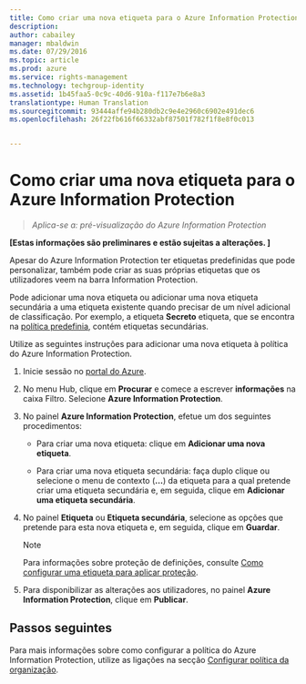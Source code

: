 ```yaml
---
title: Como criar uma nova etiqueta para o Azure Information Protection | Azure Rights Management
description: 
author: cabailey
manager: mbaldwin
ms.date: 07/29/2016
ms.topic: article
ms.prod: azure
ms.service: rights-management
ms.technology: techgroup-identity
ms.assetid: 1b45faa5-0c9c-40d6-910a-f117e7b6e8a3
translationtype: Human Translation
ms.sourcegitcommit: 93444affe94b280db2c9e4e2960c6902e491dec6
ms.openlocfilehash: 26f22fb616f66332abf87501f782f1f8e8f0c013


---
```


# Como criar uma nova etiqueta para o Azure Information Protection

>*Aplica-se a: pré-visualização do Azure Information Protection*

**[Estas informações são preliminares e estão sujeitas a alterações. ]**

Apesar do Azure Information Protection ter etiquetas predefinidas que pode personalizar, também pode criar as suas próprias etiquetas que os utilizadores veem na barra Information Protection.

Pode adicionar uma nova etiqueta ou adicionar uma nova etiqueta secundária a uma etiqueta existente quando precisar de um nível adicional de classificação. Por exemplo, a etiqueta **Secreto** etiqueta, que se encontra na [política predefinia](configure-policy-default.md), contém etiquetas secundárias.

Utilize as seguintes instruções para adicionar uma nova etiqueta à política do Azure Information Protection.

1. Inicie sessão no [portal do Azure](https://portal.azure.com).
 
2. No menu Hub, clique em **Procurar** e comece a escrever **informações** na caixa Filtro. Selecione **Azure Information Protection**.

3. No painel **Azure Information Protection**, efetue um dos seguintes procedimentos:

    - Para criar uma nova etiqueta: clique em **Adicionar uma nova etiqueta**.

    - Para criar uma nova etiqueta secundária: faça duplo clique ou selecione o menu de contexto (**…**) da etiqueta para a qual pretende criar uma etiqueta secundária e, em seguida, clique em **Adicionar uma etiqueta secundária**.

4. No painel **Etiqueta** ou **Etiqueta secundária**, selecione as opções que pretende para esta nova etiqueta e, em seguida, clique em **Guardar**.

    > [!NOTE]
    >Para informações sobre proteção de definições, consulte [Como configurar uma etiqueta para aplicar proteção](configure-policy-protection.md).

5. Para disponibilizar as alterações aos utilizadores, no painel **Azure Information Protection**, clique em **Publicar**.

## Passos seguintes

Para mais informações sobre como configurar a política do Azure Information Protection, utilize as ligações na secção [Configurar política da organização](configure-policy.md#configuring-your-organization-s-policy).  





<!--HONumber=Jul16_HO5-->



